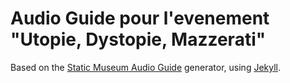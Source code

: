 # Audio Guide pour l'evenement "Utopie, Dystopie, Mazzerati"

Based on the [Static Museum Audio Guide](https://github.com/ACMILabs/static-museum-audio-guide) generator, using [Jekyll](http://jekyllrb.com/).

